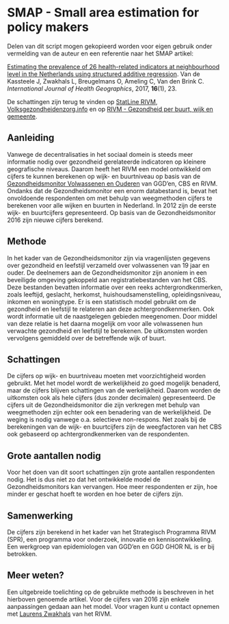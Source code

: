 # SMAP - Small area estimation for policy makers

Delen van dit script mogen gekopieerd worden voor eigen gebruik onder vermelding van de auteur en een referentie naar het SMAP artikel:

[Estimating the prevalence of 26 health-related indicators at neighbourhood level in the Netherlands using structured additive regression](https://ij-healthgeographics.biomedcentral.com/articles/10.1186/s12942-017-0097-5). Van de Kassteele J, Zwakhals L, Breugelmans O, Ameling C, Van den Brink C. *International Journal of Health Geographics*, 2017, **16**(1), 23.

De schattingen zijn terug te vinden op [StatLine RIVM](https://statline.rivm.nl/#/RIVM/nl/dataset/50052NED/), [Volksgezondheidenzorg.info](https://www.volksgezondheidenzorg.info/onderwerp/atlas-vzinfo/alle-kaarten) en op [RIVM - Gezondheid per buurt, wijk en gemeente](https://www.rivm.nl/media/smap/).

## Aanleiding

Vanwege de decentralisaties in het sociaal domein is steeds meer informatie nodig over gezondheid gerelateerde indicatoren op kleinere geografische niveaus. Daarom heeft het RIVM een model ontwikkeld om cijfers te kunnen berekenen op wijk- en buurtniveau op basis van de [Gezondheidsmonitor Volwassenen en Ouderen](https://www.cbs.nl/nl-nl/onze-diensten/methoden/onderzoeksomschrijvingen/korte-onderzoeksbeschrijvingen/gezondheidsmonitor-2016) van GGD’en, CBS en RIVM. Ondanks dat de Gezondheidsmonitor een enorm databestand is, bevat het onvoldoende respondenten om met behulp van weegmethoden cijfers te berekenen voor alle wijken en buurten in Nederland. In 2012 zijn de eerste wijk- en buurtcijfers gepresenteerd. Op basis van de Gezondheidsmonitor 2016 zijn nieuwe cijfers berekend.

## Methode

In het kader van de Gezondheidsmonitor zijn via vragenlijsten gegevens over gezondheid en leefstijl verzameld over volwassenen van 19 jaar en ouder. De deelnemers aan de Gezondheidsmonitor zijn anoniem in een beveiligde omgeving gekoppeld aan registratiebestanden van het CBS. Deze bestanden bevatten informatie over een reeks achtergrondkenmerken, zoals leeftijd, geslacht, herkomst, huishoudsamenstelling, opleidingsniveau, inkomen en woningtype. Er is een statistisch model gebruikt om de gezondheid en leefstijl te relateren aan deze achtergrondkenmerken. Ook wordt informatie uit de naastgelegen gebieden meegenomen. Door middel van deze relatie is het daarna mogelijk om voor alle volwassenen hun verwachte gezondheid en leefstijl te berekenen. De uitkomsten worden vervolgens gemiddeld over de betreffende wijk of buurt.

## Schattingen

De cijfers op wijk- en buurtniveau moeten met voorzichtigheid worden gebruikt. Met het model wordt de werkelijkheid zo goed mogelijk benaderd, maar de cijfers blijven schattingen van de werkelijkheid. Daarom worden de uitkomsten ook als hele cijfers (dus zonder decimalen) gepresenteerd. 
De cijfers uit de Gezondheidsmonitor die zijn verkregen met behulp van weegmethoden zijn echter ook een benadering van de werkelijkheid. De weging is nodig vanwege o.a. selectieve non-respons. Net zoals bij de berekeningen van de wijk- en buurtcijfers zijn de weegfactoren van het CBS ook gebaseerd op achtergrondkenmerken van de respondenten.

## Grote aantallen nodig

Voor het doen van dit soort schattingen zijn grote aantallen respondenten nodig. Het is dus niet zo dat het ontwikkelde model de Gezondheidsmonitors kan vervangen. Hoe meer respondenten er zijn, hoe minder er geschat hoeft te worden en hoe beter de cijfers zijn.

## Samenwerking

De cijfers zijn berekend in het kader van het Strategisch Programma RIVM (SPR), een programma voor onderzoek, innovatie en kennisontwikkeling. Een werkgroep van epidemiologen van GGD’en en GGD GHOR NL is er bij betrokken. 

## Meer weten?

Een uitgebreide toelichting op de gebruikte methode is beschreven in het hierboven genoemde artikel. Voor de cijfers van 2016 zijn enkele aanpassingen gedaan aan het model. Voor vragen kunt u contact opnemen met [Laurens Zwakhals](mailto:laurens.zwakhals@rivm.nl) van het RIVM.
